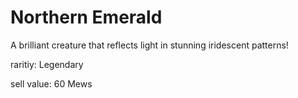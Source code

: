 # Northern Emerald

A brilliant creature that reflects light in stunning iridescent patterns!

raritiy: Legendary

sell value: 60 Mews